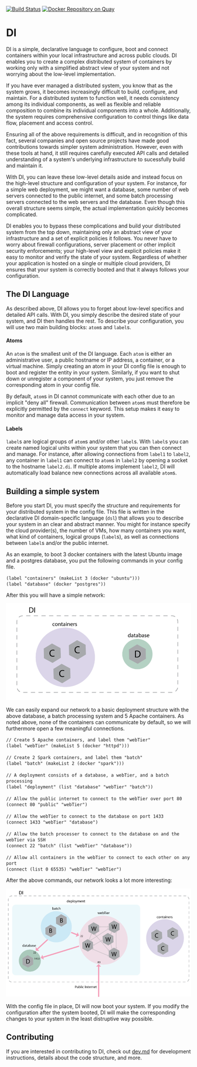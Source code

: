 [![Build Status](https://travis-ci.com/NetSys/di.svg?token=QspQsur4HQKsDUg6Hynm&branch=master)](https://travis-ci.com/NetSys/di)
[![Docker Repository on Quay](https://quay.io/repository/netsys/di/status?token=9793d07b-1924-469c-b23e-ef1aa0f14e7d "Docker Repository on Quay")](https://quay.io/repository/netsys/di)
# DI

DI is a simple, declarative language to configure, boot and connect containers within your local infrastructure and across public clouds. DI enables you to create a complex distributed system of containers by working only with a simplified abstract view of your system and not worrying about the low-level implementation.

If you have ever managed a distributed system, you know that as the system grows, it becomes increasingly difficult to build, configure, and maintain. For a distributed system to function well, it needs consistency among its individual components, as well as flexible and reliable composition to combine its individual components into a whole. Additionally, the system requires comprehensive configuration to control things like data flow, placement and access control.

Ensuring all of the above requirements is difficult, and in recognition of this fact, several companies and open source projects have made good contributions towards simpler system administration. However, even with these tools at hand, it still requires carefully executed API calls and detailed understanding of a system's underlying infrastructure to sucessfully build and maintain it.

With DI, you can leave these low-level details aside and instead focus on the high-level structure and configuration of your system. For instance, for a simple web deployment, we might want a database, some number of web servers connected to the public internet, and some batch processing servers connected to the web servers and the database. Even though this overall structure seems simple, the actual implementation quickly becomes complicated.

DI enables you to bypass these complications and build your distributed system from the top down, maintaining only an abstract view of your infrastructure and a set of explicit policies it follows. You never have to worry about firewall configurations, server placement or other implicit security enforcements; your high-level view and explicit policies make it easy to monitor and verify the state of your system. Regardless of whether your application is hosted on a single or multiple cloud providers, DI ensures that your system is correctly booted and that it always follows your configuration.

## The DI Language

As described above, DI allows you to forget about low-level specifics and detailed API calls. With DI, you simply describe the desired state of your system, and DI then handles the rest. To describe your configuration, you will use two main building blocks: `atom`s and `label`s.

#### Atoms
An `atom` is the smallest unit of the DI language. Each `atom` is either an administrative user, a public hostname or IP address, a container, or a virtual machine. Simply creating an atom in your DI config file is enough to boot and register the entity in your system. Similarly, if you want to shut down or unregister a component of your system, you just remove the corresponding atom in your config file.

By default, `atom`s in DI cannot communicate with each other due to an implicit "deny all" firewall. Communication between `atom`s must therefore be explicitly permitted by the `connect` keyword. This setup makes it easy to monitor and manage data access in your system.

#### Labels
`label`s are logical groups of `atom`s and/or other `label`s. With `label`s you can create named logical units within your system that you can then connect and manage. For instance, after allowing connections from `label1` to `label2`, any container in `label1` can connect to `atom`s in `label2` by opening a socket to the hostname `label2.di`. If multiple atoms implement `label2`, DI will automatically load balance new connections across all available `atom`s.

## Building a simple system

Before you start DI, you must specify the structure and requirements for your distributed system in the config file. This file is written in the declarative DI domain-specific language (`dsl`) that allows you to describe your system in an clear and abstract manner. You might for instance specify the cloud provider(s), the number of VMs, how many containers you want, what kind of containers, logical groups (`label`s), as well as connections between `label`s and/or the public internet.

As an example, to boot 3 docker containers with the latest Ubuntu image and a postgres database, you put the following commands in your config file.

<!-- BEGIN CODE -->
    (label "containers" (makeList 3 (docker "ubuntu")))
    (label "database" (docker "postgres"))
<!-- END CODE -->

After this you will have a simple network:

<img src="./doc-images/diSimple.png">

We can easily expand our network to a basic deployment structure with the above database, a batch processing system and 5 Apache containers. As noted above, none of the containers can communicate by default, so we will furthermore open a few meaningful connections.

<!-- BEGIN CODE -->
    // Create 5 Apache containers, and label them "webTier"
    (label "webTier" (makeList 5 (docker "httpd")))

    // Create 2 Spark containers, and label them "batch"
    (label "batch" (makeList 2 (docker "spark")))

    // A deployment consists of a database, a webTier, and a batch processing
    (label "deployment" (list "database" "webTier" "batch"))

    // Allow the public internet to connect to the webTier over port 80
    (connect 80 "public" "webTier")

    // Allow the webTier to connect to the database on port 1433
    (connect 1433 "webTier" "database")

    // Allow the batch processer to connect to the database on and the webTier via SSH
    (connect 22 "batch" (list "webTier" "database"))

    // Allow all containers in the webTier to connect to each other on any port
    (connect (list 0 65535) "webTier" "webTier")
<!-- END CODE -->

After the above commands, our network looks a lot more interesting:

<img src="./doc-images/diAbstractWebTierConnect.png">

With the config file in place, DI will now boot your system. If you modify the configuration after the system booted, DI will make the corresponding changes to your system in the least distruptive way possible.

## Contributing
If you are interested in contributing to DI, check out [dev.md](dev.md) for development instructions, details about the code structure, and more.
